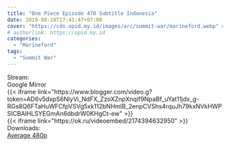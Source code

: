 ```yaml
---
title: "One Piece Episode 470 Subtitle Indonesia"
date: 2019-08-18T17:41:47+07:00
cover: "https://cdn.opid.my.id/images/arc/summit-war/marineford.webp" # Optional, cover
# authorlink: https://opid.my.id
categories:
  - "Marineford"
tags:
  - "Summit War"
---
```

<div class="ui menu violet borderless inverted">
  <div class="header item active">
        Stream:
    </div>
  <a class="active item" data-tab="google">
    <i class="google drive icon"></i> Google
  </a>
  <a class="item nounderline" data-tab="mirror">
    <i class="odnoklassniki icon"></i> Mirror
  </a>
</div>
<div class="ui bottom attached tab segment active" style="border:0 !important;" data-tab="google">
{{< iframe link="https://www.blogger.com/video.g?token=AD6v5dxpS6NlyVi_NdFX_ZzoXZnpXnqif9NpaBf_uYat11jdx_g-RGs8Q6FTaHuWFCfpVSVg5xk112bNHmlB_2enpCVShs4rquJh79kxNVkHWPSICBAIHLSYEGmAn6dbdrW0KHgCt-ew" >}}
</div>
<div class="ui bottom attached tab segment" style="border:0 !important;" data-tab="mirror">
{{< iframe link="https://ok.ru/videoembed/2174394632950" >}}
</div>
<div class="ui menu violet borderless inverted">
  <div class="header item active">
        Downloads:
    </div>
  <a class="item nounderline" href="https://ouo.io/COPW7qS" target="_blank" rel="dofollow"><i class="google drive icon"></i>
    Average 480p</a>
</div>